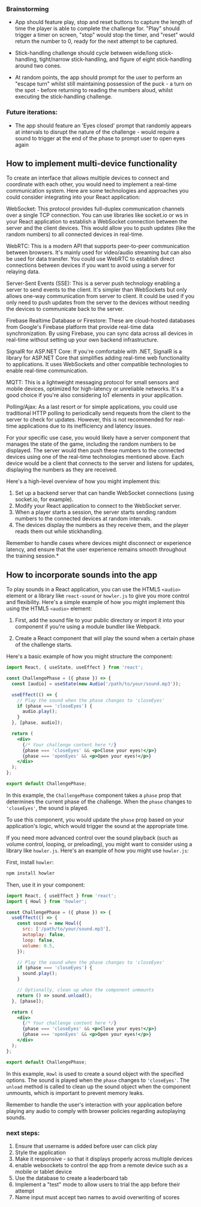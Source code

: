 ### Brainstorming

- App should feature play, stop and reset buttons to capture the length of time the player is able to complete the challenge for. "Play" should trigger a timer on screen, "stop" would stop the timer, and "reset" would return the number to 0, ready for the next attempt to be captured.

- Stick-handling challenge should cycle between wide/long stick-handling, tight/narrow stick-handling, and figure of eight stick-handling around two cones.

- At random points, the app should prompt for the user to perform an "escape turn" whilst still maintaining possession of the puck - a turn on the spot - before returning to reading the numbers aloud, whilst executing the stick-handling challenge.



### Future iterations:

- The app should feature an 'Eyes closed' prompt that randomly appears at intervals to disrupt the nature of the challenge - would require a sound to trigger at the end of the phase to prompt user to open eyes again 




## How to implement multi-device functionality

To create an interface that allows multiple devices to connect and coordinate with each other, you would need to implement a real-time communication system. Here are some technologies and approaches you could consider integrating into your React application:

WebSocket: This protocol provides full-duplex communication channels over a single TCP connection. You can use libraries like socket.io or ws in your React application to establish a WebSocket connection between the server and the client devices. This would allow you to push updates (like the random numbers) to all connected devices in real-time.

WebRTC: This is a modern API that supports peer-to-peer communication between browsers. It's mainly used for video/audio streaming but can also be used for data transfer. You could use WebRTC to establish direct connections between devices if you want to avoid using a server for relaying data.

Server-Sent Events (SSE): This is a server push technology enabling a server to send events to the client. It's simpler than WebSockets but only allows one-way communication from server to client. It could be used if you only need to push updates from the server to the devices without needing the devices to communicate back to the server.

Firebase Realtime Database or Firestore: These are cloud-hosted databases from Google's Firebase platform that provide real-time data synchronization. By using Firebase, you can sync data across all devices in real-time without setting up your own backend infrastructure.

SignalR for ASP.NET Core: If you're comfortable with .NET, SignalR is a library for ASP.NET Core that simplifies adding real-time web functionality to applications. It uses WebSockets and other compatible technologies to enable real-time communication.

MQTT: This is a lightweight messaging protocol for small sensors and mobile devices, optimized for high-latency or unreliable networks. It's a good choice if you're also considering IoT elements in your application.

Polling/Ajax: As a last resort or for simple applications, you could use traditional HTTP polling to periodically send requests from the client to the server to check for updates. However, this is not recommended for real-time applications due to its inefficiency and latency issues.

For your specific use case, you would likely have a server component that manages the state of the game, including the random numbers to be displayed. The server would then push these numbers to the connected devices using one of the real-time technologies mentioned above. Each device would be a client that connects to the server and listens for updates, displaying the numbers as they are received.

Here's a high-level overview of how you might implement this:

1. Set up a backend server that can handle WebSocket connections (using socket.io, for example).
2. Modify your React application to connect to the WebSocket server.
3. When a player starts a session, the server starts sending random numbers to the connected devices at random intervals.
4. The devices display the numbers as they receive them, and the player reads them out while stickhandling.

Remember to handle cases where devices might disconnect or experience latency, and ensure that the user experience remains smooth throughout the training session.*




## How to incorporate sounds into the app

To play sounds in a React application, you can use the HTML5 `<audio>` element or a library like `react-sound` or `howler.js` to give you more control and flexibility. Here's a simple example of how you might implement this using the HTML5 `<audio>` element:

1. First, add the sound file to your public directory or import it into your component if you're using a module bundler like Webpack.

2. Create a React component that will play the sound when a certain phase of the challenge starts.

Here's a basic example of how you might structure the component:

```jsx
import React, { useState, useEffect } from 'react';

const ChallengePhase = ({ phase }) => {
  const [audio] = useState(new Audio('/path/to/your/sound.mp3'));

  useEffect(() => {
    // Play the sound when the phase changes to 'closeEyes'
    if (phase === 'closeEyes') {
      audio.play();
    }
  }, [phase, audio]);

  return (
    <div>
      {/* Your challenge content here */}
      {phase === 'closeEyes' && <p>Close your eyes!</p>}
      {phase === 'openEyes' && <p>Open your eyes!</p>}
    </div>
  );
};

export default ChallengePhase;
```

In this example, the `ChallengePhase` component takes a `phase` prop that determines the current phase of the challenge. When the `phase` changes to `'closeEyes'`, the sound is played.

To use this component, you would update the `phase` prop based on your application's logic, which would trigger the sound at the appropriate time.

If you need more advanced control over the sound playback (such as volume control, looping, or preloading), you might want to consider using a library like `howler.js`. Here's an example of how you might use `howler.js`:

First, install `howler`:

```sh
npm install howler
```

Then, use it in your component:

```jsx
import React, { useEffect } from 'react';
import { Howl } from 'howler';

const ChallengePhase = ({ phase }) => {
  useEffect(() => {
    const sound = new Howl({
      src: ['/path/to/your/sound.mp3'],
      autoplay: false,
      loop: false,
      volume: 0.5,
    });

    // Play the sound when the phase changes to 'closeEyes'
    if (phase === 'closeEyes') {
      sound.play();
    }

    // Optionally, clean up when the component unmounts
    return () => sound.unload();
  }, [phase]);

  return (
    <div>
      {/* Your challenge content here */}
      {phase === 'closeEyes' && <p>Close your eyes!</p>}
      {phase === 'openEyes' && <p>Open your eyes!</p>}
    </div>
  );
};

export default ChallengePhase;
```

In this example, `Howl` is used to create a sound object with the specified options. The sound is played when the `phase` changes to `'closeEyes'`. The `unload` method is called to clean up the sound object when the component unmounts, which is important to prevent memory leaks.

Remember to handle the user's interaction with your application before playing any audio to comply with browser policies regarding autoplaying sounds.



### next steps: 

1. Ensure that username is added before user can click play
2. Style the application
3. Make it responsive - so that it displays properly across multiple devices
4. enable websockets to control the app from a remote device such as a mobile or tablet device
5. Use the database to create a leaderboard tab
6. Implement a "test" mode to allow users to trial the app before their attempt
7. Name input must accept two names to avoid overwriting of scores